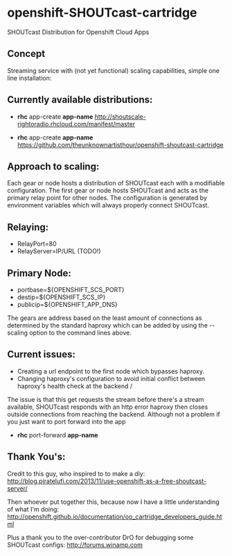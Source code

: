 openshift-SHOUTcast-cartridge
=============================

SHOUTcast Distribution for Openshift Cloud Apps

Concept
-------

Streaming service with (not yet functional) scaling capabilities, simple one line installation:

Currently available distributions:
----------------------------------

* __rhc__ app-create __app-name__ http://shoutscale-rightoradio.rhcloud.com/manifest/master

* __rhc__ app-create __app-name__ https://github.com/theunknownartisthour/openshift-shoutcast-cartridge

Approach to scaling:
--------------------

Each gear or node hosts a distribution of SHOUTcast each with a modifiable configuration.
The first gear or node hosts SHOUTcast and acts as the primary relay point for other nodes.
The configuration is generated by environment variables which will always properly connect
SHOUTcast.

Relaying:
---------

* RelayPort=80
* RelayServer=IP/URL (TODO!)

Primary Node:
-------------

* portbase=${OPENSHIFT_SCS_PORT}
* destip=${OPENSHIFT_SCS_IP}
* publicip=${OPENSHIFT_APP_DNS}

The gears are address based on the least amount of connections as determined by the standard
haproxy which can be added by using the --scaling option to the command lines above.

Current issues: 
---------------

* Creating a url endpoint to the first node which bypasses haproxy.
* Changing haproxy's configuration to avoid initial conflict between haproxy's health check at the backend /

The issue is that this get requests the stream before there's a stream available, SHOUTcast responds with an http error
haproxy then closes outside connections from reaching the backend. Although not a problem if you just want to port forward into the app

* __rhc__ port-forward __app-name__

Thank You's:
------------

Credit to this guy, who inspired to to make a diy:
http://blog.piratelufi.com/2013/11/use-openshift-as-a-free-shoutcast-server/

Then whoever put together this, because now I have a little understanding of what I'm doing:
http://openshift.github.io/documentation/oo_cartridge_developers_guide.html

Plus a thank you to the over-contributor DrO for debugging some SHOUTcast configs:
http://forums.winamp.com
